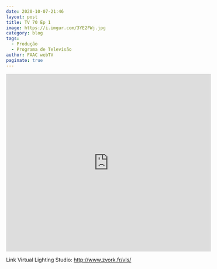 ```yaml
---
date: 2020-10-07-21:46
layout: post
title: TV 70 Ep 1
image: https://i.imgur.com/3YE2FWj.jpg
category: blog
tags:
  - Produção 
  - Programa de Televisão
author: FAAC webTV
paginate: true
---
```


<iframe src="https://www.facebook.com/plugins/video.php?href=https%3A%2F%2Fwww.facebook.com%2Ffaacwebtv%2Fvideos%2F1270336953358769%2F&show_text=1&width=560" width="560" height="487" style="border:none;overflow:hidden" scrolling="no" frameborder="0" allowTransparency="true" allow="encrypted-media" allowFullScreen="true"></iframe>


Link Virtual Lighting Studio: 
http://www.zvork.fr/vls/
